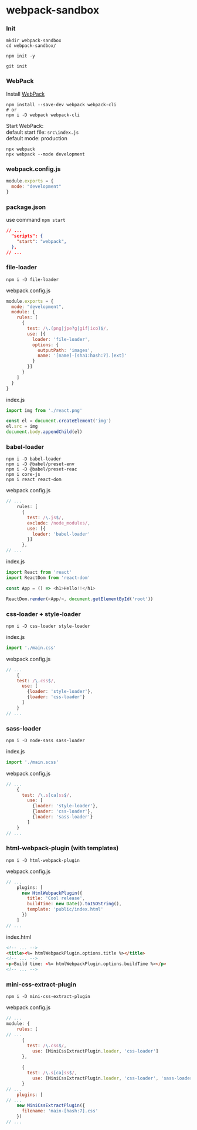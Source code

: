 # webpack-sandbox
### Init
```shell
mkdir webpack-sandbox
cd webpack-sandbox/

npm init -y

git init
```
### WebPack
Install [WebPack](https://webpack.js.org/guides/getting-started/) 
```shell
npm install --save-dev webpack webpack-cli
# or
npm i -D webpack webpack-cli
```
Start WebPack: \
default start file: `src\index.js` \
default mode: production
```shell
npx webpack
npx webpack --mode development
```
### webpack.config.js
```js
module.exports = {
  mode: "development"
}
```
### package.json
use command `npm start`
```json
// ...
  "scripts": {
    "start": "webpack",
  },
// ...
```
### file-loader
```shell
npm i -D file-loader
```
webpack.config.js
```js
module.exports = {
  mode: "development",
  module: {
    rules: [
      {
        test: /\.(png|jpe?g|gif|ico)$/,
        use: [{
          loader: 'file-loader',
          options: {
            outputPath: 'images',
            name: '[name]-[sha1:hash:7].[ext]'
          }
        }]
      }
    ]
  }
}
```
index.js
```js
import img from './react.png'

const el = document.createElement('img')
el.src = img
document.body.appendChild(el)
```
### babel-loader
```shell
npm i -D babel-loader
npm i -D @babel/preset-env
npm i -D @babel/preset-reac
npm i core-js
npm i react react-dom
```
webpack.config.js
```js
// ...
    rules: [
      {
        test: /\.js$/,
        exclude: /node_modules/,
        use: [{
          loader: 'babel-loader'
        }]
      },
// ...
```
index.js
```js
import React from 'react'
import ReactDom from 'react-dom'

const App = () => <h1>Hello!!</h1>

ReactDom.render(<App/>, document.getElementById('root'))
```
### css-loader + style-loader
```shell
npm i -D css-loader style-loader
```
index.js
```js
import './main.css'
```
webpack.config.js
```js
// ...
    {
    test: /\.css$/,
      use: [
        {loader: 'style-loader'},
        {loader: 'css-loader'}
      ]
    }
// ...
```
### sass-loader
```shell
npm i -D node-sass sass-loader
```
index.js
```js
import './main.scss'
```
webpack.config.js
```js
// ...
    {
      test: /\.s[ca]ss$/,
        use: [
          {loader: 'style-loader'},
          {loader: 'css-loader'},
          {loader: 'sass-loader'}
        ]
    }
// ...
```
### html-webpack-plugin (with templates)
```shell
npm i -D html-webpack-plugin
```
webpack.config.js
```js
// ...
    plugins: [
      new HtmlWebpackPlugin({
        title: 'Cool release',
        buildTime: new Date().toISOString(),
        template: 'public/index.html'
      })
    ]
// ...
```
index.html
```html
<!-- ... -->
<title><%= htmlWebpackPlugin.options.title %></title>
<!-- ... -->
<p>Build time: <%= htmlWebpackPlugin.options.buildTime %></p>
<!-- ... -->
```
### mini-css-extract-plugin
```shell
npm i -D mini-css-extract-plugin
```
webpack.config.js
```js
// ...
module: {
    rules: [
// ...
      {
        test: /\.css$/,
          use: [MiniCssExtractPlugin.loader, 'css-loader']
      },
    
      {
        test: /\.s[ca]ss$/,
          use: [MiniCssExtractPlugin.loader, 'css-loader', 'sass-loader']
      }
// ...
    plugins: [
// ...
    new MiniCssExtractPlugin({
      filename: 'main-[hash:7].css'
    })
// ...
```
